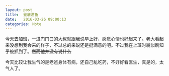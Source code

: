 ```yaml
---
layout: post
title:  釜底游鱼
date:   2016-03-26 09:00:13
categories: Note
---
```

今天去加班，一进门门口的大叔就跟我说早上好，感觉心情也好起来了。老大看起来没想到我会来的样子，不过总的来说还是挺满意的吧。不过我在上班时貌似刷知乎被抓到了。~~然而他并没有说什么~~

今天比较让我生气的是老爸身体有病，还自己乱吃药，不好好看医生，真是的，太气人了。